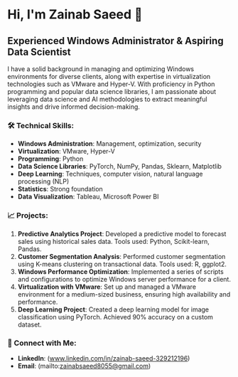 # Hi, I'm Zainab Saeed 👋

## Experienced Windows Administrator & Aspiring Data Scientist

I have a solid background in managing and optimizing Windows environments for diverse clients, along with expertise in virtualization technologies such as VMware and Hyper-V. With proficiency in Python programming and popular data science libraries, I am passionate about leveraging data science and AI methodologies to extract meaningful insights and drive informed decision-making.

### 🛠 Technical Skills:
- **Windows Administration**: Management, optimization, security
- **Virtualization**: VMware, Hyper-V
- **Programming**: Python
- **Data Science Libraries**: PyTorch, NumPy, Pandas, Sklearn, Matplotlib
- **Deep Learning**: Techniques, computer vision, natural language processing (NLP)
- **Statistics**: Strong foundation
- **Data Visualization**: Tableau, Microsoft Power BI

### 📈 Projects:
1. **Predictive Analytics Project**: Developed a predictive model to forecast sales using historical sales data. Tools used: Python, Scikit-learn, Pandas.
2. **Customer Segmentation Analysis**: Performed customer segmentation using K-means clustering on transactional data. Tools used: R, ggplot2.
3. **Windows Performance Optimization**: Implemented a series of scripts and configurations to optimize Windows server performance for a client.
4. **Virtualization with VMware**: Set up and managed a VMware environment for a medium-sized business, ensuring high availability and performance.
5. **Deep Learning Project**: Created a deep learning model for image classification using PyTorch. Achieved 90% accuracy on a custom dataset.

### 💬 Connect with Me:
- **LinkedIn**: (www.linkedin.com/in/zainab-saeed-329212196)
- **Email**: (mailto:zainabsaeed8055@gmail.com)
